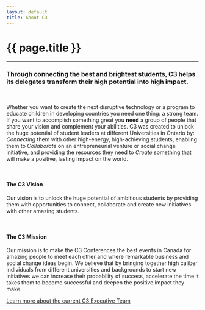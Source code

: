```yaml
---
layout: default
title: About C3
---
```

# {{ page.title }}
***

### Through connecting the best and brightest students, C3 helps its delegates transform their high potential into high impact.

<br>

Whether you want to create the next disruptive technology or a program to educate children in developing countries you need one thing: a strong team. If you want to accomplish something great you **need** a group of people that share your vision and complement your abilities. C3 was created to unlock the huge potential of student leaders at different Universities in Ontario by: *Connecting* them with other high-energy, high-achieving students, enabling them to *Collaborate* on an entrepreneurial venture or social change initiative, and providing the resources they need to *Create* something that will make a positive, lasting impact on the world.

<br>

#### The C3 Vision
Our vision is to unlock the huge potential of ambitious students by providing them with opportunities to connect, collaborate and create new initiatives with other amazing students.

<br>

#### The C3 Mission
Our mission is to make the C3 Conferences the best events in Canada for amazing people to meet each other and where remarkable business and social change ideas begin. We believe that by bringing together high caliber individuals from different universities and backgrounds to start new initiatives we can increase their probability of success, accelerate the time it takes them to become successful and deepen the positive impact they make.

[Learn more about the current C3 Executive Team](team.html)

